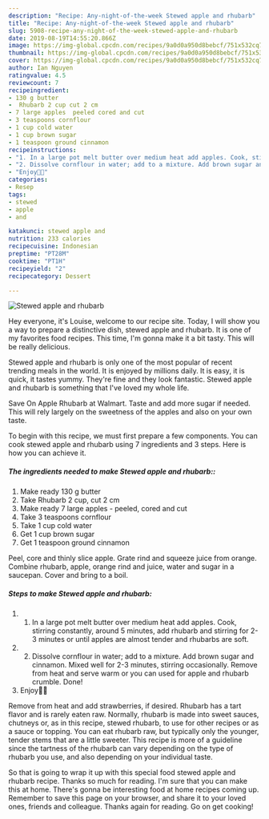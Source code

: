 ```yaml
---
description: "Recipe: Any-night-of-the-week Stewed apple and rhubarb"
title: "Recipe: Any-night-of-the-week Stewed apple and rhubarb"
slug: 5908-recipe-any-night-of-the-week-stewed-apple-and-rhubarb
date: 2019-08-19T14:55:20.866Z
image: https://img-global.cpcdn.com/recipes/9a0d0a950d8bebcf/751x532cq70/stewed-apple-and-rhubarb-recipe-main-photo.jpg
thumbnail: https://img-global.cpcdn.com/recipes/9a0d0a950d8bebcf/751x532cq70/stewed-apple-and-rhubarb-recipe-main-photo.jpg
cover: https://img-global.cpcdn.com/recipes/9a0d0a950d8bebcf/751x532cq70/stewed-apple-and-rhubarb-recipe-main-photo.jpg
author: Ian Nguyen
ratingvalue: 4.5
reviewcount: 7
recipeingredient:
- 130 g butter
-  Rhubarb 2 cup cut 2 cm
- 7 large apples  peeled cored and cut
- 3 teaspoons cornflour
- 1 cup cold water
- 1 cup brown sugar
- 1 teaspoon ground cinnamon
recipeinstructions:
- "1. In a large pot melt butter over medium heat add apples. Cook, stirring constantly, around 5 minutes, add rhubarb and stirring for 2-3 minutes or until apples are almost tender and rhubarbs are soft."
- "2. Dissolve cornflour in water; add to a mixture. Add brown sugar and cinnamon. Mixed well for 2-3 minutes, stirring occasionally. Remove from heat and serve warm or you can used for apple and rhubarb crumble. Done!"
- "Enjoy💃🏻"
categories:
- Resep
tags:
- stewed
- apple
- and

katakunci: stewed apple and
nutrition: 233 calories
recipecuisine: Indonesian
preptime: "PT28M"
cooktime: "PT1H"
recipeyield: "2"
recipecategory: Dessert

---
```



![Stewed apple and rhubarb](https://img-global.cpcdn.com/recipes/9a0d0a950d8bebcf/751x532cq70/stewed-apple-and-rhubarb-recipe-main-photo.jpg)

Hey everyone, it's Louise, welcome to our recipe site. Today, I will show you a way to prepare a distinctive dish, stewed apple and rhubarb. It is one of my favorites food recipes. This time, I'm gonna make it a bit tasty. This will be really delicious.

Stewed apple and rhubarb is only one of the most popular of recent trending meals in the world. It is enjoyed by millions daily. It is easy, it is quick, it tastes yummy. They're fine and they look fantastic. Stewed apple and rhubarb is something that I've loved my whole life.

Save On Apple Rhubarb at Walmart. Taste and add more sugar if needed. This will rely largely on the sweetness of the apples and also on your own taste.


To begin with this recipe, we must first prepare a few components. You can cook stewed apple and rhubarb using 7 ingredients and 3 steps. Here is how you can achieve it.

##### The ingredients needed to make Stewed apple and rhubarb::

1. Make ready 130 g butter
1. Take  Rhubarb 2 cup, cut 2 cm
1. Make ready 7 large apples - peeled, cored and cut
1. Take 3 teaspoons cornflour
1. Take 1 cup cold water
1. Get 1 cup brown sugar
1. Get 1 teaspoon ground cinnamon


Peel, core and thinly slice apple. Grate rind and squeeze juice from orange. Combine rhubarb, apple, orange rind and juice, water and sugar in a saucepan. Cover and bring to a boil. 

##### Steps to make Stewed apple and rhubarb:

1. 1. In a large pot melt butter over medium heat add apples. Cook, stirring constantly, around 5 minutes, add rhubarb and stirring for 2-3 minutes or until apples are almost tender and rhubarbs are soft.
1. 2. Dissolve cornflour in water; add to a mixture. Add brown sugar and cinnamon. Mixed well for 2-3 minutes, stirring occasionally. Remove from heat and serve warm or you can used for apple and rhubarb crumble. Done!
1. Enjoy💃🏻


Remove from heat and add strawberries, if desired. Rhubarb has a tart flavor and is rarely eaten raw. Normally, rhubarb is made into sweet sauces, chutneys or, as in this recipe, stewed rhubarb, to use for other recipes or as a sauce or topping. You can eat rhubarb raw, but typically only the younger, tender stems that are a little sweeter. This recipe is more of a guideline since the tartness of the rhubarb can vary depending on the type of rhubarb you use, and also depending on your individual taste. 

So that is going to wrap it up with this special food stewed apple and rhubarb recipe. Thanks so much for reading. I'm sure that you can make this at home. There's gonna be interesting food at home recipes coming up. Remember to save this page on your browser, and share it to your loved ones, friends and colleague. Thanks again for reading. Go on get cooking!
